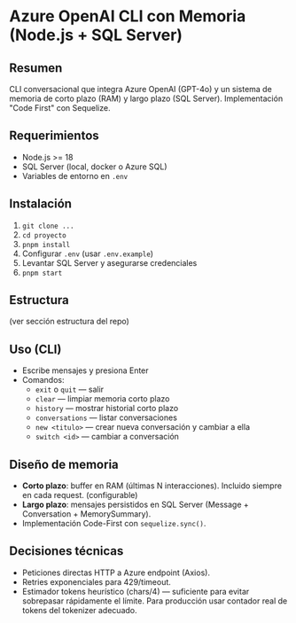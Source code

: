 # Azure OpenAI CLI con Memoria (Node.js + SQL Server)

## Resumen
CLI conversacional que integra Azure OpenAI (GPT-4o) y un sistema de memoria de corto plazo (RAM) y largo plazo (SQL Server). Implementación "Code First" con Sequelize.

## Requerimientos
- Node.js >= 18
- SQL Server (local, docker o Azure SQL)
- Variables de entorno en `.env`

## Instalación
1. `git clone ...`
2. `cd proyecto`
3. `pnpm install`
4. Configurar `.env` (usar `.env.example`)
5. Levantar SQL Server y asegurarse credenciales
6. `pnpm start`

## Estructura
(ver sección estructura del repo)

## Uso (CLI)
- Escribe mensajes y presiona Enter
- Comandos:
  - `exit` o `quit` — salir
  - `clear` — limpiar memoria corto plazo
  - `history` — mostrar historial corto plazo
  - `conversations` — listar conversaciones
  - `new <titulo>` — crear nueva conversación y cambiar a ella
  - `switch <id>` — cambiar a conversación

## Diseño de memoria
- **Corto plazo**: buffer en RAM (últimas N interacciones). Incluido siempre en cada request. (configurable)
- **Largo plazo**: mensajes persistidos en SQL Server (Message + Conversation + MemorySummary).
- Implementación Code-First con `sequelize.sync()`.

## Decisiones técnicas
- Peticiones directas HTTP a Azure endpoint (Axios).
- Retries exponenciales para 429/timeout.
- Estimador tokens heurístico (chars/4) — suficiente para evitar sobrepasar rápidamente el límite. Para producción usar contador real de tokens del tokenizer adecuado.

